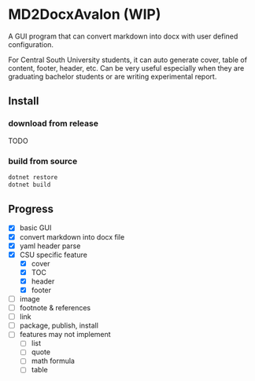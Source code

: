 # MD2DocxAvalon (WIP)

A GUI program that can convert markdown into docx with user defined configuration.

For Central South University students, it can auto generate cover, table of content, footer, header, etc. Can be very useful
especially when they are graduating bachelor students or are writing experimental report.

## Install

### download from release

TODO

### build from source

``` powershell
dotnet restore
dotnet build
```

## Progress

- [X] basic GUI
- [X] convert markdown into docx file
- [X] yaml header parse
- [X] CSU specific feature
  - [X] cover
  - [X] TOC
  - [X] header
  - [X] footer
- [ ] image
- [ ] footnote & references
- [ ] link
- [ ] package, publish, install
- [ ] features may not implement
  - [ ] list
  - [ ] quote
  - [ ] math formula
  - [ ] table